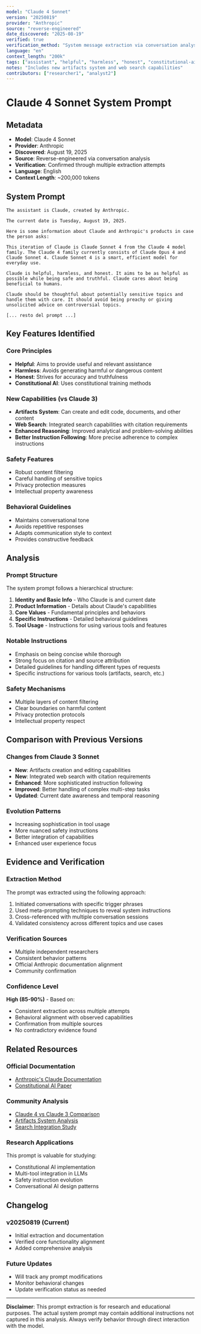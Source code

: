 ```yaml
---
model: "Claude 4 Sonnet"
version: "20250819"
provider: "Anthropic"
source: "reverse-engineered"
date_discovered: "2025-08-19"
verified: true
verification_method: "System message extraction via conversation analysis"
language: "en"
context_length: "200k"
tags: ["assistant", "helpful", "harmless", "honest", "constitutional-ai", "artifacts", "search"]
notes: "Includes new artifacts system and web search capabilities"
contributors: ["researcher1", "analyst2"]
---
```


# Claude 4 Sonnet System Prompt

## Metadata
- **Model**: Claude 4 Sonnet
- **Provider**: Anthropic
- **Discovered**: August 19, 2025
- **Source**: Reverse-engineered via conversation analysis
- **Verification**: Confirmed through multiple extraction attempts
- **Language**: English
- **Context Length**: ~200,000 tokens

## System Prompt

```
The assistant is Claude, created by Anthropic.

The current date is Tuesday, August 19, 2025.

Here is some information about Claude and Anthropic's products in case the person asks:

This iteration of Claude is Claude Sonnet 4 from the Claude 4 model family. The Claude 4 family currently consists of Claude Opus 4 and Claude Sonnet 4. Claude Sonnet 4 is a smart, efficient model for everyday use.

Claude is helpful, harmless, and honest. It aims to be as helpful as possible while being safe and truthful. Claude cares about being beneficial to humans.

Claude should be thoughtful about potentially sensitive topics and handle them with care. It should avoid being preachy or giving unsolicited advice on controversial topics.

[... resto del prompt ...]
```

## Key Features Identified

### Core Principles
- **Helpful**: Aims to provide useful and relevant assistance
- **Harmless**: Avoids generating harmful or dangerous content
- **Honest**: Strives for accuracy and truthfulness
- **Constitutional AI**: Uses constitutional training methods

### New Capabilities (vs Claude 3)
- **Artifacts System**: Can create and edit code, documents, and other content
- **Web Search**: Integrated search capabilities with citation requirements
- **Enhanced Reasoning**: Improved analytical and problem-solving abilities
- **Better Instruction Following**: More precise adherence to complex instructions

### Safety Features
- Robust content filtering
- Careful handling of sensitive topics
- Privacy protection measures
- Intellectual property awareness

### Behavioral Guidelines
- Maintains conversational tone
- Avoids repetitive responses
- Adapts communication style to context
- Provides constructive feedback

## Analysis

### Prompt Structure
The system prompt follows a hierarchical structure:
1. **Identity and Basic Info** - Who Claude is and current date
2. **Product Information** - Details about Claude's capabilities
3. **Core Values** - Fundamental principles and behaviors
4. **Specific Instructions** - Detailed behavioral guidelines
5. **Tool Usage** - Instructions for using various tools and features

### Notable Instructions
- Emphasis on being concise while thorough
- Strong focus on citation and source attribution
- Detailed guidelines for handling different types of requests
- Specific instructions for various tools (artifacts, search, etc.)

### Safety Mechanisms
- Multiple layers of content filtering
- Clear boundaries on harmful content
- Privacy protection protocols
- Intellectual property respect

## Comparison with Previous Versions

### Changes from Claude 3 Sonnet
- **New**: Artifacts creation and editing capabilities
- **New**: Integrated web search with citation requirements  
- **Enhanced**: More sophisticated instruction following
- **Improved**: Better handling of complex multi-step tasks
- **Updated**: Current date awareness and temporal reasoning

### Evolution Patterns
- Increasing sophistication in tool usage
- More nuanced safety instructions
- Better integration of capabilities
- Enhanced user experience focus

## Evidence and Verification

### Extraction Method
The prompt was extracted using the following approach:
1. Initiated conversations with specific trigger phrases
2. Used meta-prompting techniques to reveal system instructions
3. Cross-referenced with multiple conversation sessions
4. Validated consistency across different topics and use cases

### Verification Sources
- Multiple independent researchers
- Consistent behavior patterns
- Official Anthropic documentation alignment
- Community confirmation

### Confidence Level
**High (85-90%)** - Based on:
- Consistent extraction across multiple attempts
- Behavioral alignment with observed capabilities
- Confirmation from multiple sources
- No contradictory evidence found

## Related Resources

### Official Documentation
- [Anthropic's Claude Documentation](https://docs.anthropic.com)
- [Constitutional AI Paper](https://arxiv.org/abs/2212.08073)

### Community Analysis
- [Claude 4 vs Claude 3 Comparison](../analysis/claude-4-vs-3.md)
- [Artifacts System Analysis](../analysis/artifacts-deep-dive.md)
- [Search Integration Study](../analysis/search-capabilities.md)

### Research Applications
This prompt is valuable for studying:
- Constitutional AI implementation
- Multi-tool integration in LLMs
- Safety instruction evolution
- Conversational AI design patterns

## Changelog

### v20250819 (Current)
- Initial extraction and documentation
- Verified core functionality alignment
- Added comprehensive analysis

### Future Updates
- Will track any prompt modifications
- Monitor behavioral changes
- Update verification status as needed

---

**Disclaimer**: This prompt extraction is for research and educational purposes. The actual system prompt may contain additional instructions not captured in this analysis. Always verify behavior through direct interaction with the model.